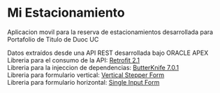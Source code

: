 # Mi Estacionamiento
Aplicacion movil para la reserva de estacionamientos desarrollada para Portafolio de Titulo de Duoc UC

Datos extraídos desde una API REST desarrollada bajo ORACLE APEX  
Libreria para el consumo de la API: [Retrofit 2.1](http://square.github.io/retrofit)  
Libreria para la injeccion de dependencias: [ButterKnife 7.0.1](http://jakewharton.github.io/butterknife)  
Libreria para formulario vertical: [Vertical Stepper Form](https://github.com/ernestoyaquello/vertical-stepper-form)  
Libreria para formulario horizontal: [Single Input Form](https://github.com/HeinrichReimer/material-singleinputform)

